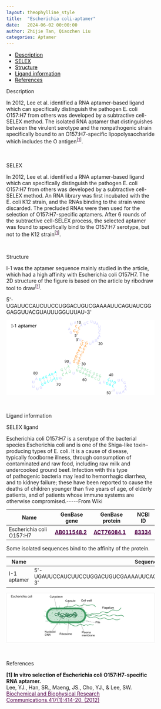 ```yaml
---
layout: theophylline_style
title:  "Escherichia coli-aptamer"
date:   2024-06-02 00:00:00
author: Zhijie Tan, Qiaozhen Liu
categories: Aptamer
---
```




<div class="side-nav">
<ul>
    <div class="side-nav-item"><li><a href="#description" style="color: #000000;">Description</a></li></div>
    <div class="side-nav-item"><li><a href="#SELEX" style="color: #000000;">SELEX</a></li></div>
    <div class="side-nav-item"><li><a href="#Structure" style="color: #000000;">Structure</a></li></div>
    <div class="side-nav-item"><li><a href="#ligand-recognition" style="color: #000000;">Ligand information</a></li></div>
    <div class="side-nav-item"><li><a href="#references" style="color: #000000;">References</a></li></div>
    </ul>
</div>



<font><p class="header_box" id="description">Description</p></font>
<font>In 2012, Lee et al. identified a RNA aptamer-based ligand which can specifically distinguish the pathogen E. coli O157:H7 from others was developed by a subtractive cell-SELEX method. The isolated RNA aptamer that distinguishes between the virulent serotype and the nonpathogenic strain specifically bound to an O157:H7-specific lipopolysaccharide which includes the O antigen<sup>[<a href="#ref1" style="color:#520049">1</a>]</sup>.<br></font>
<br>
<br>


<p class="header_box" id="SELEX">SELEX</p>
<p>In 2012, Lee et al. identified a RNA aptamer-based ligand which can specifically distinguish the pathogen E. coli O157:H7 from others was developed by a subtractive cell-SELEX method. An RNA library was first incubated with the E. coli K12 strain, and the RNAs binding to the strain were discarded. The precluded RNAs were then used for the selection of O157:H7-specific aptamers. After 6 rounds of the subtractive cell-SELEX process, the selected aptamer was found to specifically bind to the O157:H7 serotype, but not to the K12 strain<sup>[<a href="#ref1" style="color:#520049">1</a>]</sup>.<p>
<br>


<p class="header_box" id="Structure">Structure</p>
<font>I-1 was the aptamer sequence mainly studied in the article, which had a high affinity with Escherichia coli O157H7. The 2D structure of the figure is based on the article by ribodraw tool to draw<sup>[<a href="#ref1" style="color:#520049">1</a>]</sup>.<br></font>
<font><p>5'-UGAUUCCAUCUUCCUGGACUGUCGAAAAUUCAGUAUCGGGAGGUUACGUAUUUGGUUUAU-3'</p></font>
<img src="/images/2D/Ecoli_aptamer_2D.svg" alt="drawing" style="width:800px;display:block;margin:0 auto;border-radius:0;" class="img-responsive">
<div style="display: flex; justify-content: center;"></div>
<br>
<br>


<font ><p class="header_box" id="ligand-recognition">Ligand information</p></font>  

<p class="blowheader_box">SELEX ligand</p>
<p>Escherichia coli O157:H7 is a serotype of the bacterial species Escherichia coli and is one of the Shiga-like toxin–producing types of E. coli. It is a cause of disease, typically foodborne illness, through consumption of contaminated and raw food, including raw milk and undercooked ground beef. Infection with this type of pathogenic bacteria may lead to hemorrhagic diarrhea, and to kidney failure; these have been reported to cause the deaths of children younger than five years of age, of elderly patients, and of patients whose immune systems are otherwise compromised.-----From Wiki</p>
<table class="table table-bordered" style="table-layout:fixed;width:auto;margin-left:auto;margin-right:auto;" >
  <thead>
      <tr>
        <th onclick="sortTable(0)">Name</th>
        <th onclick="sortTable(1)">GenBase gene</th>
        <th onclick="sortTable(2)">GenBase protein</th>
        <th onclick="sortTable(3)">NCBI ID</th>
      </tr>
  </thead>
    <tbody>
      <tr>
        <td name="td0">Escherichia coli O157:H7</td>
        <td name="td1"><a href="https://ngdc.cncb.ac.cn/genbase/search/gb/AB011548.2" target="_blank" style="color:#520049"><b>AB011548.2</b></a></td>
        <td name="td2"><a href="https://ngdc.cncb.ac.cn/genbase/search/gb/ACT76084.1" target="_blank" style="color:#520049"><b>ACT76084.1</b></a></td>
        <td name="td3"><a href="https://www.ncbi.nlm.nih.gov/Taxonomy/Browser/wwwtax.cgi?mode=Info&id=83334" target="_blank" style="color:#520049"><b>83334</b></a></td>
      </tr>
	  </tbody>
  </table>

<p>Some isolated sequences bind to the affinity of the protein.</p>
<table class="table table-bordered" style="table-layout:fixed;width:auto;margin-left:auto;margin-right:auto;" >
  <thead>
      <tr>
        <th onclick="sortTable(0)">Name</th>
        <th onclick="sortTable(1)">Sequence</th>
        <th onclick="sortTable(2)">Ligand</th>
        <th onclick="sortTable(3)">Affinity</th>
      </tr>
  </thead>
    <tbody>
      <tr>
        <td name="td0">I-1 aptamer</td>
        <td name="td1">5'-UGAUUCCAUCUUCCUGGACUGUCGAAAAUUCAGUAUCGGGAGGUUACGUAUUUGGUUUAU-3'</td>
        <td name="td2">Escherichia coli O157:H7</td>
        <td name="td3">110 nM</td>
      </tr>
	  </tbody>
  </table>
<div style="display: flex; justify-content: center;"></div>
<img src="/images/SELEX_ligand/Ecoil_SELEX_ligand.svg" alt="drawing" style="width:1000px;border:solid 1px #efefef;display:block;margin:0 auto;border-radius:0;" class="img-responsive">
<div style="display: flex; justify-content: center;"></div>
<br>
<br>

                 
<p class="header_box" id="references">References</p>
                
<a id="ref1"></a><font><strong>[1] In vitro selection of Escherichia coli O157:H7-specific RNA aptamer.</strong></font><br />
Lee, YJ., Han, SR., Maeng, JS., Cho, YJ., & Lee, SW.<br />
<a href="https://pubmed.ncbi.nlm.nih.gov/22166202/" target="_blank" style="color:#520049">Biochemical and Biophysical Research Communications,417(1):414-20. (2012)</a>
<br/>


<html lang="en">
    <head>
      <meta charset="utf-8" />
      <meta name="viewport" content="width=device-width, user-scalable=no, minimum-scale=1.0, maximum-scale=1.0">
      <meta http-equiv="X-UA-Compatible" content="IE=edge">
      <!-- Molstar CSS & JS -->
      <link rel="stylesheet" type="text/css" href="https://www.ebi.ac.uk/pdbe/pdb-component-library/css/pdbe-molstar-1.2.1.css">
      <script src="/js/mol/ro_pdbe-molstar-plugin-1.2.1.js"></script>
        <style>
          * {
              margin: 0;
              padding: 0;
              box-sizing: border-box;
          }
          .msp-plugin ::-webkit-scrollbar-thumb {
              background-color: #474748  !important;
          }
          .msp-plugin .msp-layout-standard {
              border: 1px solid #efefef;
          }
          .viewerSection1 {
            padding-top: 0px;
          }
          .controlsSection1 {
            width: 300px;
              display: flex;
              float:left;
              padding: 0px 0 0 0;
              height:25px;
            }
            .controlBox1 {
              border: 0px solid lightgray;
              padding: 0px;
              margin-bottom: 0px;
            }
          #myViewer1{
            float:left;
            width:500px;
            height: 500px;
            position:relative;
          }
        </style>
    </head>
    <script>
      var viewerInstance1 = new PDBeMolstarPlugin();
      var options1 = {
        customData:{
        url:'/pdbfiles/1RAW-3D.pdb',
        format: 'pdb'},
        expanded: false,
        hideControls: true,
        bgColor: {r:255, g:255, b:255},
        }
      var viewerContainer1 = document.getElementById('myViewer1');
      viewerInstance1.render(viewerContainer1, options1);
  window.addEventListener('load', function() {
    var colorSelectionButton1 = document.querySelector('.controlsSection1 button');
    colorSelectionButton1.click();
  });
    </script>
    </html>
